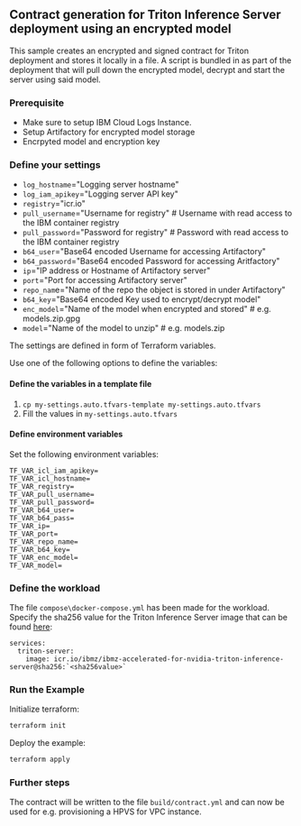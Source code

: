 ## Contract generation for Triton Inference Server deployment using an encrypted model

This sample creates an encrypted and signed contract for Triton deployment and stores it locally in a file. A script is bundled in as part of the deployment that will pull down the encrypted model, decrypt and start the server using said model.

### Prerequisite

- Make sure to setup IBM Cloud Logs Instance.
- Setup Artifactory for encrypted model storage
- Encrpyted model and encryption key

### Define your settings

- `log_hostname`="Logging server hostname"
- `log_iam_apikey`="Logging server API key"
- `registry`="icr.io"
- `pull_username`="Username for registry" # Username with read access to the IBM container registry
- `pull_password`="Password for registry" # Password with read access to the IBM container registry
- `b64_user`="Base64 encoded Username for accessing Artifactory"
- `b64_password`="Base64 encoded Password for accessing Aritfactory"
- `ip`="IP address or Hostname of Artifactory server"  
- `port`="Port for accessing Artifactory server"
- `repo_nam`e="Name of the repo the object is stored in under Artifactory"
- `b64_key`="Base64 encoded Key used to encrypt/decrypt model"
- `enc_model`="Name of the model when encrypted and stored" # e.g. models.zip.gpg
- `model`="Name of the model to unzip" # e.g. models.zip

The settings are defined in form of Terraform variables.

Use one of the following options to define the variables:

#### Define the variables in a template file

1. `cp my-settings.auto.tfvars-template my-settings.auto.tfvars`
2. Fill the values in `my-settings.auto.tfvars`

#### Define environment variables

Set the following environment variables:

```text
TF_VAR_icl_iam_apikey=
TF_VAR_icl_hostname=
TF_VAR_registry=
TF_VAR_pull_username=
TF_VAR_pull_password=
TF_VAR_b64_user=
TF_VAR_b64_pass=
TF_VAR_ip=
TF_VAR_port=
TF_VAR_repo_name=
TF_VAR_b64_key=
TF_VAR_enc_model=
TF_VAR_model=
```

### Define the workload

The file `compose\docker-compose.yml` has been made for the workload. Specify the sha256 value for the Triton Inference Server image that can be found [here](https://ibm.github.io/ibm-z-oss-hub/containers/ibmz-accelerated-for-nvidia-triton-inference-server.html):

```
services:
  triton-server:
    image: icr.io/ibmz/ibmz-accelerated-for-nvidia-triton-inference-server@sha256:`<sha256value>`
```

### Run the Example

Initialize terraform:

```bash
terraform init
```

Deploy the example:

```bash
terraform apply
```

### Further steps

The contract will be written to the file `build/contract.yml` and can now be used for e.g. provisioning a HPVS for VPC instance.
